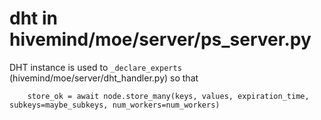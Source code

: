 # dht in hivemind/moe/server/ps_server.py

DHT instance is used to `_declare_experts` (hivemind/moe/server/dht_handler.py) so that

```
    store_ok = await node.store_many(keys, values, expiration_time, subkeys=maybe_subkeys, num_workers=num_workers)
```